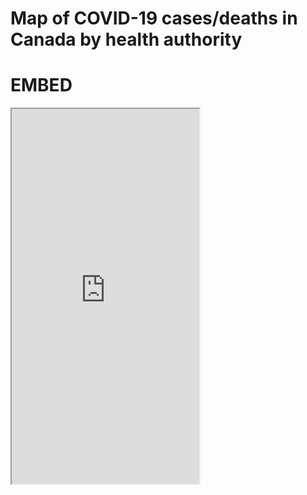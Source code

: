 # Map of COVID-19 cases/deaths in Canada by health authority

# EMBED

<iframe src="https://vs-postmedia.github.io/covid-national-ha-map/" height="600"></iframe>
